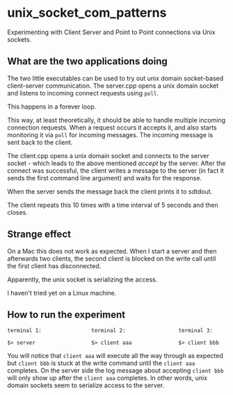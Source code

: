 # unix_socket_com_patterns

Experimenting with Client Server and Point to Point connections via Unix sockets.

## What are the two applications doing

The two little executables can be used to try out unix domain socket-based client-server communication.
The server.cpp opens a unix domain socket and listens to incoming connect requests using `poll`.

This happens in a forever loop.

This way, at least theoretically, it should be able to handle multiple incoming connection requests.
When a request occurs it accepts it, and also starts monitoring it via `poll` for incoming messages. 
The incoming message is sent back to the client.

The client.cpp opens a unix domain socket and connects to the server socket - which leads to the above 
mentioned *accept* by the server. After the connect was successful, the client writes a message to the 
server (in fact it sends the first command line argument) and waits for the response.

When the server sends the message back the client prints it to sdtdout.

The client repeats this 10 times with a time interval of 5 seconds and then closes.

## Strange effect

On a Mac this does not work as expected. When I start a server and then afterwards two clients, the second client
is blocked on the write call until the first client has disconnected.

Apparently, the unix socket is serializing the access.

I haven't tried yet on a Linux machine.

## How to run the experiment

```text
terminal 1:                terminal 2:                 terminal 3:

$> server                  $> client aaa               $> client bbb

```

You will notice that `client aaa` will execute all the way through as expected but `client bbb` is stuck at the 
write command until the `client aaa` completes. On the server side the log message about accepting `client bbb`
will only show up after the `client aaa` completes. In other words, unix domain sockets seem to serialize access
to the server.


